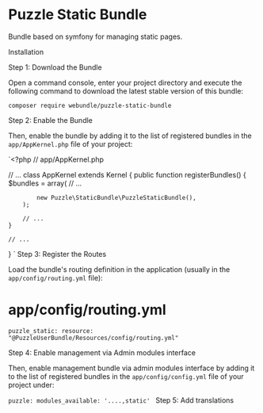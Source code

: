 Puzzle Static Bundle
==================

Bundle based on symfony for managing static pages.

Installation

Step 1: Download the Bundle

Open a command console, enter your project directory and execute the following command to download the latest stable version of this bundle:

`composer require webundle/puzzle-static-bundle`

Step 2: Enable the Bundle

Then, enable the bundle by adding it to the list of registered bundles in the `app/AppKernel.php` file of your project:

`<?php
// app/AppKernel.php

// ...
class AppKernel extends Kernel
{
    public function registerBundles()
    {
        $bundles = array(
            // ...

            new Puzzle\StaticBundle\PuzzleStaticBundle(),
        );

        // ...
    }

    // ...
}
`
Step 3: Register the Routes

Load the bundle's routing definition in the application (usually in the `app/config/routing.yml` file):

# app/config/routing.yml
`puzzle_static:
    resource: "@PuzzleUserBundle/Resources/config/routing.yml"`

Step 4: Enable management via Admin modules interface

Then, enable management bundle via admin modules interface by adding it to the list of registered bundles in the `app/config/config.yml` file of your project under:

`puzzle:
    modules_available: '....,static'
`
Step 5: Add translations

